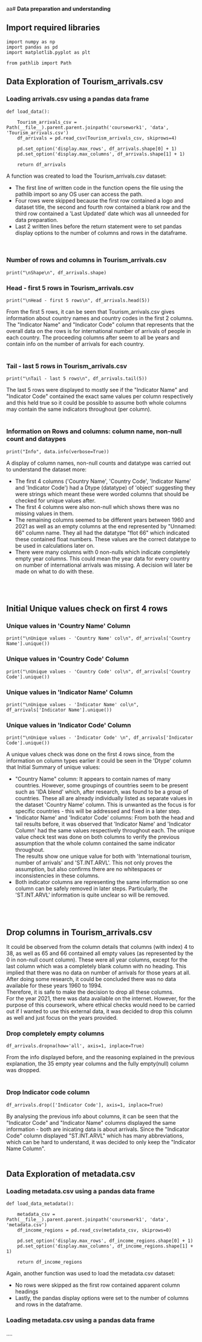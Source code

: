 aa# **Data preparation and understanding**

## **Import required libraries**
```
import numpy as np 
import pandas as pd
import matplotlib.pyplot as plt 

from pathlib import Path
```

## **Data Exploration of Tourism_arrivals.csv**

### **Loading arrivals.csv using a pandas data frame**
```
def load_data():

    Tourism_arrivals_csv = Path(__file__).parent.parent.joinpath('coursework1', 'data', 'Tourism_arrivals.csv')
    df_arrivals = pd.read_csv(Tourism_arrivals_csv, skiprows=4)

    pd.set_option('display.max_rows', df_arrivals.shape[0] + 1)
    pd.set_option('display.max_columns', df_arrivals.shape[1] + 1)

    return df_arrivals
```
A function was created to load the Tourism_arrivals.csv dataset:
- The first line of written code in the function opens the file using the pathlib import so any OS user can access the path.  
- Four rows were skipped because the first row contained a logo and dataset title, the second and fourth row contained a blank row and the third row contained a 'Last Updated' date which was all unneeded for data preparation. 
- Last 2 written lines before the return statement were to set pandas display options to the number of columns and rows in the dataframe.
<br/>

### **Number of rows and columns in Tourism_arrivals.csv**
```
print("\nShape\n", df_arrivals.shape)
```
### **Head - first 5 rows in Tourism_arrivals.csv**
```
print("\nHead - first 5 rows\n", df_arrivals.head(5))
```
From the first 5 rows, it can be seen that Tourism_arrivals.csv gives information about country names and country codes in the first 2 columns.  
The "Indicator Name" and "Indicator Code" column that represents that the overall data on the rows is for international number of arrivals of people in each country. 
The proceeding columns after seem to all be years and contain info on the number of arrivals for each country.  
<br/>

### **Tail - last 5 rows in Tourism_arrivals.csv**
```
print("\nTail - last 5 rows\n", df_arrivals.tail(5))
```
The last 5 rows were displayed to mostly see if the "Indicator Name" and "Indicator Code" contained the exact same values per column respectively and this held true so it could be possible to assume both whole columns may contain the same indicators throughout (per column).  
<br/>

### **Information on Rows and columns: column name, non-null count and dataypes**
```
print("Info", data.info(verbose=True)) 
```
A display of column names, non-null counts and datatype was carried out to understand the dataset more:  
- The first 4 columns ('Country Name', 'Country Code', 'Indicator Name' and 'Indicator Code') had a Dtype (datatype) of 'object' suggesting they were strings which meant these were worded columns that should be checked for unique values after.
- The first 4 columns were also non-null which shows there was no missing values in them.
- The remaining columns seemed to be different years between 1960 and 2021 as well as an empty columns at the end represented by "Unnamed: 66" column name. They all had the datatype "flot 66" which indicated these contained float numbers. These values are the correct datatype to be used in calculations later on.
- There were many columns with 0 non-nulls which indicate completely empty year columns. This could mean the year data for every country on number of international arrivals was missing. A decision will later be made on what to do with these.
<br/>
<br/>

## **Initial Unique values check on first 4 rows**
### **Unique values in 'Country Name' Column**
```
print("\nUnique values - 'Country Name' col\n", df_arrivals['Country Name'].unique())
```
### **Unique values in 'Country Code' Column**
```
print("\nUnique values - 'Country Code' col\n", df_arrivals['Country Code'].unique())
```  
### **Unique values in 'Indicator Name' Column**
```
print("\nUnique values - 'Indicator Name' col\n", df_arrivals['Indicator Name'].unique())
```
### **Unique values in 'Indicator Code' Column**
```
print("\nUnique values - 'Indicator Code' \n", df_arrivals['Indicator Code'].unique())
```
A unique values check was done on the first 4 rows since, from the information on column types earlier it could be seen in the 'Dtype' column that 
Initial Summary of unique values:
-  "Country Name" column: It appears to contain names of many countries. However, some groupings of countries seem to be present such as 'IDA blend' which, after research, was found to be a group of countries. These all are already individually listed as separate values in the dataset 'Country Name' column. This is unwanted as the focus is for specific countries - this will be addressed and fixed in a later step.
- 'Indicator Name' and 'Indicator Code' columns: From both the head and tail results before, it was observed that 'Indicator Name' and 'Indicator Column' had the same values respectively throughout each. The unique value check test was done on both columns to verify the previous assumption that the whole column contained the same indicator throughout.  
The results show one unique value for both with 'International tourism, number of arrivals' and 'ST.INT.ARVL'. This not only proves the assumption, but also confirms there are no whitespaces or inconsistencies in these columns.  
- Both indicator columns are representing the same information so one column can be safely removed in later steps. Particularly, the 'ST.INT.ARVL' information is quite unclear so will be removed.

<br/>
<br/>

## **Drop columns in Tourism_arrivals.csv**
It could be observed from the column details that columns (with index) 4 to 38, as well as 65 and 66 contained all empty values (as represented by the 0 in non-null count column). These were all year columns, except for the last column which was a completely blank column with no heading. This implied that there was no data on number of arrivals for those years at all. After doing some research, it could be concluded there was no data available for these years 1960 to 1994.  
Therefore, it is safe to make the decision to drop all these columns.  
For the year 2021, there was data available on the internet. However, for the purpose of this coursework, where ethical checks would need to be carried out if I wanted to use this external data, it was decided to drop this column as well and just focus on the years provided.  
### **Drop completely empty columns**
```
df_arrivals.dropna(how='all', axis=1, inplace=True)
```
From the info displayed before, and the reasoning explained in the previous explanation, the 35 empty year columns and the fully empty(null) column was dropped.  
<br/>

### **Drop Indicator code column**
```
df_arrivals.drop(['Indicator Code'], axis=1, inplace=True)
```
By analysing the previous info about columns, it can be seen that the "Indicator Code" and "Indicator Name" columns displayed the same information - both are inicating data is about arrivals. Since the "Indicator Code" column displayed "ST.INT.ARVL" which has many abbreviations, which can be hard to understand, it was decided to only keep the "Indicator Name Column".  
<br/>

## **Data Exploration of metadata.csv**

### **Loading metadata.csv using a pandas data frame**
```
def load_data_metadata():

    metadata_csv = Path(__file__).parent.parent.joinpath('coursework1', 'data', 'metadata.csv')
    df_income_regions = pd.read_csv(metadata_csv, skiprows=0)

    pd.set_option('display.max_rows', df_income_regions.shape[0] + 1)
    pd.set_option('display.max_columns', df_income_regions.shape[1] + 1)  

    return df_income_regions
```
Again, another function was used to load the metadata.csv dataset:
- No rows were skipped as the first row contained apparent column headings
- Lastly, the pandas display options were set to the number of columns and rows in the dataframe.  

### **Loading metadata.csv using a pandas data frame**
....